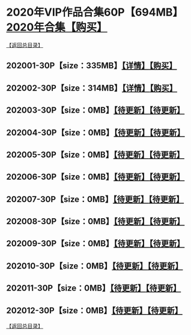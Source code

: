 # 2020年VIP作品合集60P【694MB】[2020年合集【购买】]()
[【返回总目录】](https://github.com/sxcool1024/WANIMAL#wanimal%E5%8E%9F%E7%89%88%E4%BD%9C%E5%93%81%E5%90%88%E9%9B%86)
## 202001-30P【size：335MB】[【详情】](https://github.com/sxcool1024/WANIMAL/tree/master/2020%E5%B9%B4VIP%E4%BD%9C%E5%93%81%E5%90%88%E9%9B%86/VIP01#2020%E5%B9%B41%E6%9C%88%E5%90%88%E9%9B%86)[【购买】]()
## 202002-30P【size：314MB】[【详情】](https://github.com/sxcool1024/WANIMAL/tree/master/2020%E5%B9%B4VIP%E4%BD%9C%E5%93%81%E5%90%88%E9%9B%86/VIP02#2020%E5%B9%B42%E6%9C%88%E5%90%88%E9%9B%86)[【购买】]()
## 202003-30P【size：0MB】[【待更新】]()[【待更新】]()
## 202004-30P【size：0MB】[【待更新】]()[【待更新】]()
## 202005-30P【size：0MB】[【待更新】]()[【待更新】]()
## 202006-30P【size：0MB】[【待更新】]()[【待更新】]()
## 202007-30P【size：0MB】[【待更新】]()[【待更新】]()
## 202008-30P【size：0MB】[【待更新】]()[【待更新】]()
## 202009-30P【size：0MB】[【待更新】]()[【待更新】]()
## 202010-30P【size：0MB】[【待更新】]()[【待更新】]()
## 202011-30P【size：0MB】[【待更新】]()[【待更新】]()
## 202012-30P【size：0MB】[【待更新】]()[【待更新】]()
[【返回总目录】](https://github.com/sxcool1024/WANIMAL#wanimal%E5%8E%9F%E7%89%88%E4%BD%9C%E5%93%81%E5%90%88%E9%9B%86)

